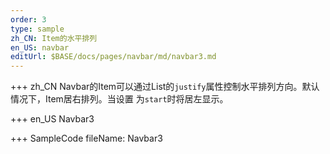```yaml
--- 
order: 3
type: sample
zh_CN: Item的水平排列
en_US: navbar
editUrl: $BASE/docs/pages/navbar/md/navbar3.md
---
```


+++ zh_CN
   Navbar的Item可以通过List的<Code>justify</Code>属性控制水平排列方向。默认情况下，Item居右排列。当设置
   为<Code>start</Code>时将居左显示。

+++ en_US
Navbar3

+++ SampleCode
fileName: Navbar3
